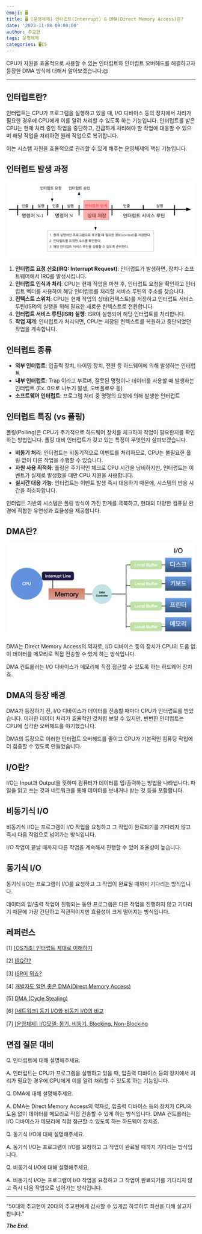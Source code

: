 ```yaml
---
emoji: 🖥️
title: 🖥️ [운영체제] 인터럽트(Interrupt) & DMA(Direct Memory Access)란?
date: '2023-11-08 09:00:00'
author: 추교현
tags: 운영체제
categories: 🖥️CS
---
```


CPU가 자원을 효율적으로 사용할 수 있는 인터럽트와 인터럽트 오버헤드를 해결하고자 등장한 DMA 방식에 대해서 알아보겠습니다.@

---

## 인터럽트란?

인터럽트는 CPU가 프로그램을 실행하고 있을 때, I/O 디바이스 등의 장치에서 처리가 필요한 경우에 CPU에게 이를 알려 처리할 수 있도록 하는 기능입니다. 인터럽트를 받은 CPU는 현재 처리 중인 작업을 중단하고, 긴급하게 처리해야 할 작업에 대응할 수 있으며 해당 작업을 처리하면 원래 작업으로 복귀합니다.

이는 시스템 자원을 효율적으로 관리할 수 있게 해주는 운영체제의 핵심 기능입니다.

## 인터럽트 발생 과정

![CS-OS-004-1.png](CS-OS-004-1.png)

1. **인터럽트 요청 신호(IRQ: Interrupt Request)**:
   인터럽트가 발생하면, 장치나 소프트웨어에서 IRQ를 발생시킵니다.
2. **인터럽트 인식과 처리**:
   CPU는 현재 작업을 마친 후, 인터럽트 요청을 확인하고 인터럽트 벡터를 사용하여 해당 인터럽트를 처리할 서비스 루틴의 주소를 찾습니다.
3. **컨텍스트 스위치**:
   CPU는 현재 작업의 상태(컨텍스트)를 저장하고 인터럽트 서비스 루틴(ISR)의 실행을 위해 필요한 새로운 컨텍스트로 전환합니다.
4. **인터럽트 서비스 루틴(ISR) 실행**:
   ISR이 실행되어 해당 인터럽트를 처리합니다.
5. **작업 재개**:
   인터럽트가 처리되면, CPU는 저장된 컨텍스트를 복원하고 중단되었던 작업을 계속합니다.

## 인터럽트 종류

- **외부 인터럽트**:
  입출력 장치, 타이밍 장치, 전원 등 하드웨어에 의해 발생하는 인터럽트
- **내부 인터럽트**:
  Trap 이라고 부르며, 잘못된 명령이나 데이터를 사용할 때 발생하는 인터럽트 (Ex. 0으로 나누기 발생, 오버플로우 등)
- **소프트웨어 인터럽트**:
  프로그램 처리 중 명령의 요청에 의해 발생한 인터럽트

## 인터럽트 특징 (vs 폴링)

폴링(Polling)은 CPU가 주기적으로 하드웨어 장치를 체크하여 작업이 필요한지를 확인하는 방법입니다. 폴링 대비 인터럽트가 갖고 있는 특징이 무엇인지 살펴보겠습니다.

- **비동기 처리**:
  인터럽트는 비동기적으로 이벤트를 처리하므로, CPU는 불필요한 폴링 없이 다른 작업을 수행할 수 있습니다.
- **자원 사용 최적화**:
  폴링은 주기적인 체크로 CPU 시간을 낭비하지만, 인터럽트는 이벤트가 실제로 발생했을 때만 CPU 자원을 사용합니다.
- **실시간 대응 가능**:
  인터럽트는 이벤트 발생 즉시 대응하기 때문에, 시스템의 반응 시간을 최소화합니다.

인터럽트 기반의 시스템은 폴링 방식이 가진 한계를 극복하고, 현대의 다양한 컴퓨팅 환경에 적합한 유연성과 효율성을 제공합니다.

## DMA란?

![CS-OS-004-2.png](CS-OS-004-2.png)

DMA는 Direct Memory Access의 약자로, I/O 디바이스 등의 장치가 CPU의 도움 없이 데이터를 메모리로 직접 전송할 수 있게 하는 방식입니다.

DMA 컨트롤러는 I/O 디바이스가 메모리에 직접 접근할 수 있도록 하는 하드웨어 장치죠.

## DMA의 등장 배경

DMA가 등장하기 전, I/O 디바이스가 데이터를 전송할 때마다 CPU가 인터럽트를 받았습니다. 이러한 데이터 처리가 효율적인 것처럼 보일 수 있지만, 빈번한 인터럽트는 CPU에 심각한 오버헤드를 야기했습니다.

DMA의 등장으로 이러한 인터럽트 오버헤드를 줄이고 CPU가 기본적인 컴퓨팅 작업에 더 집중할 수 있도록 만들었습니다.

## I/O란?

I/O는 Input과 Output을 뜻하며 컴퓨터가 데이터를 입/출력하는 방법을 나타냅니다. 파일을 읽고 쓰는 것과 네트워크를 통해 데이터를 보내거나 받는 것 등을 포함합니다.

## 비동기식 I/O

비동기식 I/O는 프로그램이 I/O 작업을 요청하고 그 작업이 완료되기를 기다리지 않고 즉시 다음 작업으로 넘어가는 방식입니다.

I/O 작업이 끝날 때까지 다른 작업을 계속해서 진행할 수 있어 효율성이 높습니다.

## 동기식 I/O

동기식 I/O는 프로그램이 I/O를 요청하고 그 작업이 완료될 때까지 기다리는 방식입니다.

데이터의 입/출력 작업이 진행되는 동안 프로그램은 다른 작업을 진행하지 않고 기다리기 때문에 가장 간단하고 직관적이지만 효율성이 크게 떨어지는 방식입니다.

## 레퍼런스

[1] [[OS기초] 인터럽트 제대로 이해하기](https://velog.io/@adam2/%EC%9D%B8%ED%84%B0%EB%9F%BD%ED%8A%B8)

[2] [IRQ란?](https://blog.naver.com/PostView.nhn?blogId=ssoon0&logNo=60024863563)

[3] [ISR이 뭐죠?](https://horae.tistory.com/entry/ISR-interrupt-service-routine-%EC%9D%B4-%EB%AD%90%EC%A3%A0)

[4] [개발자도 알면 좋은 DMA(Direct Memory Access)](https://ksk-developer.tistory.com/40)

[5] [DMA (Cycle Stealing)](http://www.jidum.com/jidums/view.do?jidumId=470)

[6] [[네트워크] 동기 I/O와 비동기 I/O의 비교](https://12bme.tistory.com/232)

[7] [[운영체제] I/O모델: 동기, 비동기, Blocking, Non-Blocking](https://snoop-study.tistory.com/85)

## 면접 질문 대비

Q. 인터럽트에 대해 설명해주세요.

A. 인터럽트는 CPU가 프로그램을 실행하고 있을 때, 입출력 디바이스 등의 장치에서 처리가 필요한 경우에 CPU에게 이를 알려 처리할 수 있도록 하는 기능입니다.

Q. DMA에 대해 설명해주세요.

A. DMA는 Direct Memory Access의 약자로, 입출력 디바이스 등의 장치가 CPU의 도움 없이 데이터를 메모리로 직접 전송할 수 있게 하는 방식입니다. DMA 컨트롤러는 I/O 디바이스가 메모리에 직접 접근할 수 있도록 하는 하드웨어 장치죠.

Q. 동기식 I/O에 대해 설명해주세요.

A. 동기식 I/O는 프로그램이 I/O를 요청하고 그 작업이 완료될 때까지 기다리는 방식입니다.

Q. 비동기식 I/O에 대해 설명해주세요.

A. 비동기식 I/O는 프로그램이 I/O 작업을 요청하고 그 작업이 완료되기를 기다리지 않고 즉시 다음 작업으로 넘어가는 방식입니다.

---

"50대의 추교현이 20대의 추교현에게 감사할 수 있게끔 하루하루 최선을 다해 살고자 합니다."

**_The End._**
